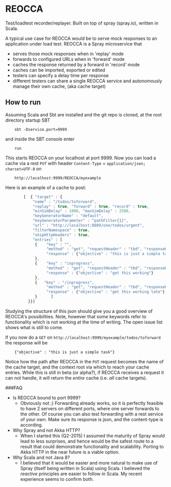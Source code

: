 # REOCCA
Test/loadtest recorder/replayer.
Built on top of spray (spray.io), written in Scala.

A typical use case for REOCCA would be to serve mock responses to an application under load test. REOCCA is a Spray microservice that 
* serves those mock responses when in 'replay' mode
* forwards to configured URLs when in 'forward' mode
* caches the response returned by a forward in 'record' mode
* caches can be imported, exported or edited
* testers can specify a delay time per response
* different testers can share a single REOCCA service and autonomously manage their own cache, (aka cache target)

## How to run
Assuming Scala and Sbt are installed and the git repo is cloned, at the root directory startup SBT
```
    sbt -Dservice.port=9999
```
and inside the SBT console enter
```
    run
```    
This starts REOCCA on your localhost at port 9999.
Now you can load a cache via a rest `PUT` with header `Content-Type` = `application/json; charset=UTF-8` on
```
    http://localhost:9999/REOCCA/myexample
```
    
Here is an example of a cache to post:
```javascript
        [  { "target" : {
            "name" : "/todos/toforward",
            "replay" : true, "forward" : true, "record" : true,
            "minSimDelay" : 1000, "maxSimDelay" : 2500,
            "keyGeneratorName" : "default",
            "keyGeneratorParameter" : "pathFilter{1}",
            "url" : "http://localhost:8889/one/todos/urgent",
            "filterNamespace" : true,
            "skipHttpHeaders" : true,
            "entries" : [
             {    "key" : "",
                  "method" : "get", "requestHeader" : "tbd", "responseHeader" : "tbd",
                  "response" : {"objective" : "this is just a simple task"}
             },
             {    "key" : "inprogress",
                  "method" : "get", "requestHeader" : "tbd", "responseHeader" : "tbd",
                  "response" : {"objective" : "get this working"}
             },
             {   "key" : "/inprogress",
                  "method" : "get", "requestHeader" : "tbd", "responseHeader" : "tbd",
                  "response" : {"objective" : "get this working late"}
             }      ]
          }}]
```
Studying the structure of this json should give you a good overview of REOCCA's possibilities.
Note, however that some keywords refer to functionality which is not working at the time of writing. The open issue list shows what is still to come.

If you now do a `GET` on
    `http://localhost:9999/myexample/todos/toforward`
the response will be
```
    {"objective" : "this is just a simple task"}
```
Notice how the path after REOCCA in the `PUT` request becomes the name of the cache target, and the context root via which to reach your cache entries.
While this is still in beta (or alpha?), if REOCCA receives a request it can not handle, it will return the *entire* cache (i.e. *all* cache targets).
 


###FAQ
* Is REOCCA bound to port 9999?
    * Obviously not ;) Forwarding already works, so it is perfectly feasible to have 2 servers on different ports, where one server forwards to the other. Of course you can also test forwarding with a rest service of your own. Make sure its response is json, and the content-type is according.
* Why Spray and not Akka HTTP?
    * When I started this (Q2-2015) I assumed the maturity of Spray would lead to less surprises, and hence would be the safest route to a result that could demonstrate functionality and scalability. Porting to Akka HTTP in the near future is a viable option.
* Why Scala and not Java 8?
    * I believed that it would be easier and more natural to make use of Spray (itself being written in Scala) using Scala. I believed the *reactive* principles are easier to follow in Scala. My recent experience seems to confirm both.
    
